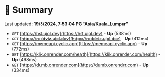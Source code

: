 # 📖 Summary
Last updated: **19/3/2024, 7:53:04 PG "Asia/Kuala_Lumpur"**

- `GET` [https://hst.ujol.dev](https://hst.ujol.dev) - **Up** (538ms)
- `GET` [https://reddviz.ujol.dev](https://reddviz.ujol.dev) - **Up** (412ms)
- `GET` [https://memeapi.cyclic.app](https://memeapi.cyclic.app) - **Up** (772ms)
- `GET` [https://klik.onrender.com/health](https://klik.onrender.com/health) - **Up** (498ms)
- `GET` [https://dumb.onrender.com](https://dumb.onrender.com) - **Up** (334ms)
